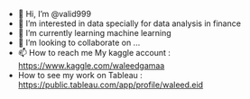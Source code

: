 - 👋 Hi, I’m @valid999
- 👀 I’m interested in data specially for data analysis in finance
- 🌱 I’m currently learning machine learning
- 💞️ I’m looking to collaborate on ...
- 📫 How to reach me  My kaggle account : https://www.kaggle.com/waleedgamaa
- How to see my work on Tableau : https://public.tableau.com/app/profile/waleed.eid

<!---
valid999/valid999 is a ✨ special ✨ repository because its `README.md` (this file) appears on your GitHub profile.
You can click the Preview link to take a look at your changes.
--->
